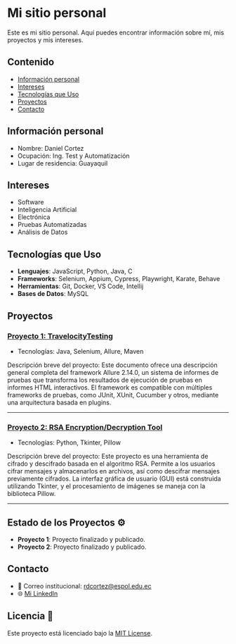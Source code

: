 # Mi sitio personal
Este es mi sitio personal. Aquí puedes encontrar información sobre mí, mis
proyectos y mis intereses.
## Contenido
* [Información personal](#información-personal)
* [Intereses](#intereses)
* [Tecnologías que Uso](#tecnologías-que-uso)
* [Proyectos](#proyectos)
* [Contacto](#contacto)

## Información personal
* Nombre: Daniel Cortez
* Ocupación: Ing. Test y Automatización
* Lugar de residencia: Guayaquil

## Intereses
* Software
* Inteligencia Artificial
* Electrónica
* Pruebas Automatizadas
* Análisis de Datos

## Tecnologías que Uso

- **Lenguajes**: JavaScript, Python, Java, C
- **Frameworks**: Selenium, Appium, Cypress, Playwright, Karate, Behave
- **Herramientas**: Git, Docker, VS Code, Intellij
- **Bases de Datos**: MySQL

## Proyectos

### [Proyecto 1: TravelocityTesting](https://github.com/DanRCM/TravelocityTesting)
* Tecnologías: Java, Selenium, Allure, Maven

Descripción breve del proyecto: Este documento ofrece una descripción general completa del framework Allure 2.14.0, un sistema de informes de pruebas que transforma los resultados de ejecución de pruebas en informes HTML interactivos. El framework es compatible con múltiples frameworks de pruebas, como JUnit, XUnit, Cucumber y otros, mediante una arquitectura basada en plugins.


---

### [Proyecto 2: RSA Encryption/Decryption Tool](https://github.com/DanRCM/RSA-Encryption-Decryption-Tool)
* Tecnologías: Python, Tkinter, Pillow

Descripción breve del proyecto: Este proyecto es una herramienta de cifrado y descifrado basada en el algoritmo RSA. Permite a los usuarios cifrar mensajes y almacenarlos en archivos, así como descifrar mensajes previamente cifrados. La interfaz gráfica de usuario (GUI) está construida utilizando Tkinter, y el procesamiento de imágenes se maneja con la biblioteca Pillow.

---

## Estado de los Proyectos ⚙️

- **Proyecto 1**: Proyecto finalizado y publicado.
- **Proyecto 2**: Proyecto finalizado y publicado.

## Contacto

- 📧 Correo institucional: [rdcortez@espol.edu.ec](mailto:rdcortez@espol.edu.ec)
- 🌐 [Mi LinkedIn](http://www.linkedin.com/in/daniel-cortez-4345162ba)

## Licencia 📜

Este proyecto está licenciado bajo la [MIT License](LICENSE).
